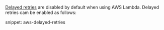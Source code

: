 [Delayed retries](/nservicebus/recoverability/configure-delayed-retries.md) are disabled by default when using AWS Lambda. Delayed retries cam be enabled as follows:

snippet: aws-delayed-retries
